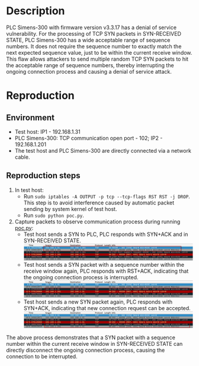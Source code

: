 # Description
PLC Simens-300 with firmware version v3.3.17 has a denial of service vulnerability. For the processing of TCP SYN packets in SYN-RECEIVED STATE, PLC Simens-300 has a wide acceptable range of sequence numbers. It does not require the sequence number to exactly match the next expected sequence value, just to be within the current receive window. This flaw allows attackers to send multiple random TCP SYN packets to hit the acceptable range of sequence numbers, thereby interrupting the ongoing connection process and causing a denial of service attack.

# Reproduction
## Environment
* Test host: IP1 - 192.168.1.31
* PLC Simens-300: TCP communication open port - 102; IP2 - 192.168.1.201
* The test host and PLC Simens-300 are directly connected via a network cable.

## Reproduction steps
1. In test host:
   * Run `sudo iptables -A OUTPUT -p tcp --tcp-flags RST RST -j DROP`. This step is to avoid interference caused by automatic packet sending by system kernel of test host.
   * Run `sudo python poc.py`. 
3. Capture packets to observe communication process during running [poc.py](https://github.com/zq-star/TCP-Vuln-Report/blob/master/PLC/Simens-300/tcp-syn-in-syn-received/poc.py):
   * Test host sends a SYN to PLC, PLC responds with SYN+ACK and in SYN-RECEIVED STATE.
![packets1](https://github.com/zq-star/TCP-Vuln-Report/blob/master/PLC/pictures/simens-300/siemens-300-tcp-syn-in-syn-received-1.png)
   * Test host sends a SYN packet with a sequence number within the receive window again, PLC responds with RST+ACK, indicating that the ongoing connection process is interrupted. ![packets2](https://github.com/zq-star/TCP-Vuln-Report/blob/master/PLC/pictures/simens-300/siemens-300-tcp-syn-in-syn-received-2.png)
   * Test host sends a new SYN packet again, PLC responds with SYN+ACK, indicating that new connection request can be accepted. ![packets3](https://github.com/zq-star/TCP-Vuln-Report/blob/master/PLC/pictures/simens-300/siemens-300-tcp-syn-in-syn-received-3.png)
  
The above process demonstrates that a SYN packet with a sequence number within the current receive window in SYN-RECEIVED STATE can directly disconnect the ongoing connection process, causing the connection to be interrupted.





